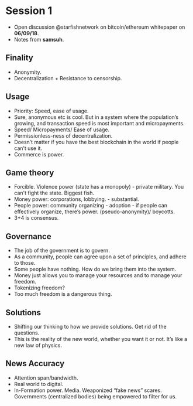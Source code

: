 # Session 1

- Open discussion @starfishnetwork on bitcoin/ethereum whitepaper on **06/09/18**.
- Notes from **samsuh**.

## Finality

- Anonymity.
- Decentralization + Resistance to censorship.

## Usage  

- Priority: Speed, ease of usage.
- Sure, anonymous etc is cool. But in a system where the population’s growing, and transaction speed is most important and micropayments.
- Speed/ Micropayments/ Ease of usage.
- Permissionless-ness of decentralization.
- Doesn’t matter if you have the best blockchain in the world if people can’t use it.
- Commerce is power.

## Game theory

- Forcible. Violence power (state has a monopoly) - private military. You can't fight the state. Biggest fish.
- Money power: corporations, lobbying.  - substantial.
- People power: community organizing - adoption - if people can effectively organize, there’s power. (pseudo-anonymity)/ boycotts.
- 3+4 is consensus.

## Governance

- The job of the government is to govern.
- As a community, people can agree upon a set of principles, and adhere to those.
- Some people have nothing. How do we bring them into the system.
- Money just allows you to manage your resources and to manage your freedom.
- Tokenizing freedom?
- Too much freedom is a dangerous thing.

## Solutions

- Shifting our thinking to how we provide solutions. Get rid of the questions.
- This is the reality of the new world, whether you want it or not. It’s like a new law of physics.

## News Accuracy

- Attention span/bandwidth.
- Real world to digital.
- In-Formation power. Media. Weaponized “fake news” scares. Governments (centralized bodies) being empowered to filter for us.
